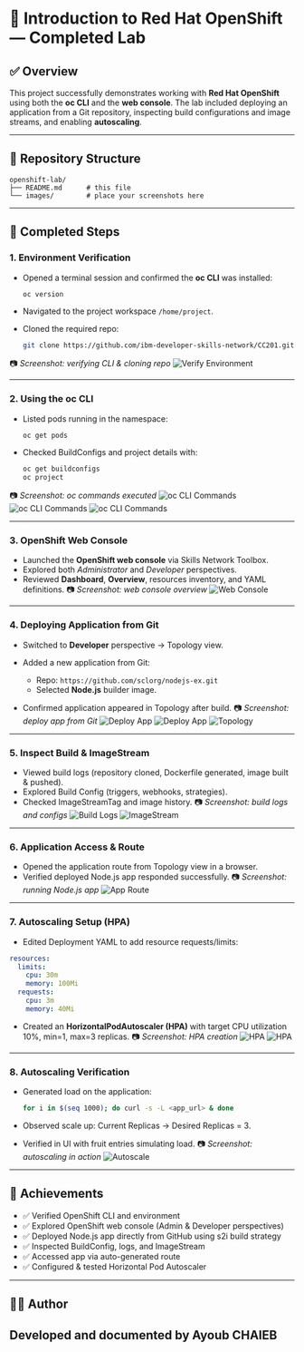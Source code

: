 # 🚀 Introduction to Red Hat OpenShift — Completed Lab

## ✅ Overview

This project successfully demonstrates working with **Red Hat OpenShift** using both the **oc CLI** and the **web console**. The lab included deploying an application from a Git repository, inspecting build configurations and image streams, and enabling **autoscaling**.

---

## 📂 Repository Structure

```
openshift-lab/
├── README.md      # this file
└── images/        # place your screenshots here
```

---

## 📝 Completed Steps

### 1. Environment Verification

* Opened a terminal session and confirmed the **oc CLI** was installed:

  ```bash
  oc version
  ```
* Navigated to the project workspace `/home/project`.
* Cloned the required repo:

  ```bash
  git clone https://github.com/ibm-developer-skills-network/CC201.git
  ```

📷 *Screenshot: verifying CLI & cloning repo*
![Verify Environment](images/verify_environment.png)

---

### 2. Using the oc CLI

* Listed pods running in the namespace:

  ```bash
  oc get pods
  ```
* Checked BuildConfigs and project details with:

  ```bash
  oc get buildconfigs
  oc project
  ```

📷 *Screenshot: oc commands executed*
![oc CLI Commands](images/oc_cli_1.png)
![oc CLI Commands](images/oc_cli_2.png)
![oc CLI Commands](images/oc_cli_3.png)

---

### 3. OpenShift Web Console

* Launched the **OpenShift web console** via Skills Network Toolbox.
* Explored both *Administrator* and *Developer* perspectives.
* Reviewed **Dashboard**, **Overview**, resources inventory, and YAML definitions.
  📷 *Screenshot: web console overview*
  ![Web Console](images/web_console.png)

---

### 4. Deploying Application from Git

* Switched to **Developer** perspective → Topology view.
* Added a new application from Git:

  * Repo: `https://github.com/sclorg/nodejs-ex.git`
  * Selected **Node.js** builder image.
* Confirmed application appeared in Topology after build.
  📷 *Screenshot: deploy app from Git*
  ![Deploy App](images/deploy_git_1.png)
  ![Deploy App](images/deploy_git_2.png)
  ![Topology](images/topology.png)
---

### 5. Inspect Build & ImageStream

* Viewed build logs (repository cloned, Dockerfile generated, image built & pushed).
* Explored Build Config (triggers, webhooks, strategies).
* Checked ImageStreamTag and image history.
  📷 *Screenshot: build logs and configs*
  ![Build Logs](images/build_logs.png)
  ![ImageStream](images/imagestream.png)

---

### 6. Application Access & Route

* Opened the application route from Topology view in a browser.
* Verified deployed Node.js app responded successfully.
  📷 *Screenshot: running Node.js app*
  ![App Route](images/app_route.png)

---

### 7. Autoscaling Setup (HPA)

* Edited Deployment YAML to add resource requests/limits:

```yaml
resources:
  limits:
    cpu: 30m
    memory: 100Mi
  requests:
    cpu: 3m
    memory: 40Mi
```

* Created an **HorizontalPodAutoscaler (HPA)** with target CPU utilization 10%, min=1, max=3 replicas.
  📷 *Screenshot: HPA creation*
  ![HPA](images/hpa_1.png)
  ![HPA](images/hpa_2.png)

---

### 8. Autoscaling Verification

* Generated load on the application:

  ```bash
  for i in $(seq 1000); do curl -s -L <app_url> & done
  ```
* Observed scale up: Current Replicas → Desired Replicas = 3.
* Verified in UI with fruit entries simulating load.
  📷 *Screenshot: autoscaling in action*
  ![Autoscale](images/autoscale.png)

---

## 🎯 Achievements

* ✅ Verified OpenShift CLI and environment
* ✅ Explored OpenShift web console (Admin & Developer perspectives)
* ✅ Deployed Node.js app directly from GitHub using s2i build strategy
* ✅ Inspected BuildConfig, logs, and ImageStream
* ✅ Accessed app via auto-generated route
* ✅ Configured & tested Horizontal Pod Autoscaler

---

## 👨‍💻 Author

Developed and documented by **Ayoub CHAIEB**
---
